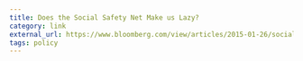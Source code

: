 ```yaml
---
title: Does the Social Safety Net Make us Lazy?
category: link
external_url: https://www.bloomberg.com/view/articles/2015-01-26/social-safety-net-business-startups-and-risk-aversion
tags: policy
---
```


